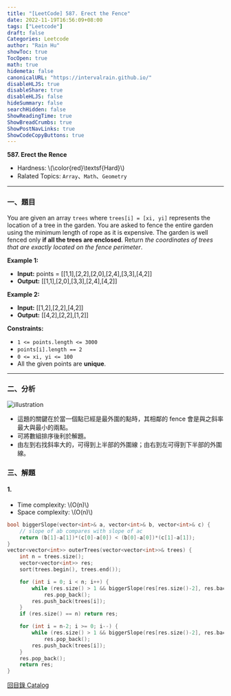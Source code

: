 ```yaml
---
title: "[LeetCode] 587. Erect the Fence"
date: 2022-11-19T16:56:09+08:00
tags: ["Leetcode"]
draft: false
Categories: Leetcode
author: "Rain Hu"
showToc: true
TocOpen: true
math: true
hidemeta: false
canonicalURL: "https://intervalrain.github.io/"
disableHLJS: true
disableShare: true
disableHLJS: false
hideSummary: false
searchHidden: false
ShowReadingTime: true
ShowBreadCrumbs: true
ShowPostNavLinks: true
ShowCodeCopyButtons: true
---
```

**587. Erect the Rence**
+ Hardness: \\(\color{red}\textsf{Hard}\\)
+ Ralated Topics: `Array`、`Math`、`Geometry`
---
### 一、題目
You are given an array `trees` where `trees[i] = [xi, yi]` represents the location of a tree in the garden.
You are asked to fence the entire garden using the minimum length of rope as it is expensive. The garden is well fenced only **if all the trees are enclosed**.
Return *the coordinates of trees that are exactly located on the fence perimeter*.

**Example 1:**  
+ **Input:** points = [[1,1],[2,2],[2,0],[2,4],[3,3],[4,2]]
+ **Output:** [[1,1],[2,0],[3,3],[2,4],[4,2]]

**Example 2:**
+ **Input:** [[1,2],[2,2],[4,2]]
+ **Output:** [[4,2],[2,2],[1,2]]

**Constraints:**
+ `1 <= points.length <= 3000`
+ `points[i].length == 2`
+ `0 <= xi, yi <= 100`
+ All the given points are **unique**.

---

### 二、分析
![illustration](https://assets.leetcode.com/users/images/868b5af3-f687-4833-94a3-3d350964fe6d_1630872933.6195335.gif)
+ 這題的關鍵在於當一個點已經是最外圍的點時，其相鄰的 fence 會是與之斜率最大與最小的兩點。
+ 可將數組排序後利於解題。
+ 由左到右找斜率大的，可得到上半部的外圍線；由右到左可得到下半部的外圍線。

### 三、解題
#### 1. 
+ Time complexity: \\(O(n)\\)
+ Space complexity: \\(O(n)\\)
```C++
bool biggerSlope(vector<int>& a, vector<int>& b, vector<int>& c) {
    // slope of ab compares with slope of ac
    return (b[1]-a[1])*(c[0]-a[0]) < (b[0]-a[0])*(c[1]-a[1]);
}
vector<vector<int>> outerTrees(vector<vector<int>>& trees) {
    int n = trees.size();
    vector<vector<int>> res;
    sort(trees.begin(), trees.end());

    for (int i = 0; i < n; i++) {
        while (res.size() > 1 && biggerSlope(res[res.size()-2], res.back(), trees[i]))
            res.pop_back();
        res.push_back(trees[i]);
    }
    if (res.size() == n) return res;

    for (int i = n-2; i >= 0; i--) {
        while (res.size() > 1 && biggerSlope(res[res.size()-2], res.back(), trees[i]))
            res.pop_back();
        res.push_back(trees[i]);           
    }
    res.pop_back();
    return res;
}
```
[回目錄 Catalog](/posts/leetcode)
